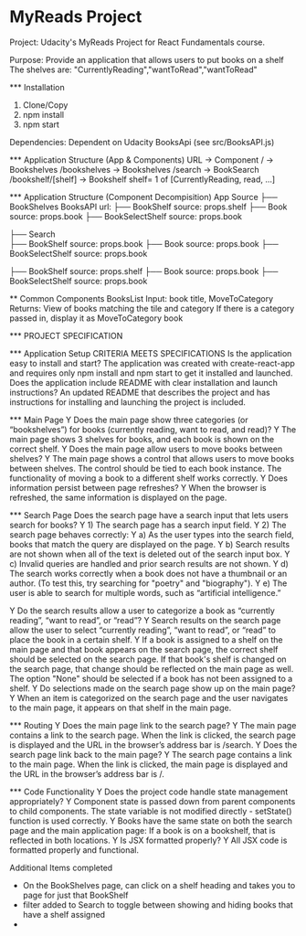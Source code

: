 # MyReads Project

Project: Udacity's MyReads Project for React Fundamentals course.

Purpose: Provide an application that allows users to put books on a shelf
  The shelves are: "CurrentlyReading","wantToRead","wantToRead"

*** Installation
1. Clone/Copy
2. npm install
3. npm start

Dependencies:
Dependent on Udacity BooksApi (see src/BooksAPI.js)

*** Application Structure (App & Components)
URL             ->    Component
/               ->  Bookshelves
/bookshelves    ->  Bookshelves
/search         ->  BookSearch
/bookshelf/[shelf]    ->  Bookshelf shelf= 1 of [CurrentlyReading, read, ...]


*** Application Structure (Component Decompisition)
App                 Source
├── BookShelves     BooksAPI url:
  ├── BookShelf     source: props.shelf
        ├──  Book     source: props.book
          ├──  BookSelectShelf     source: props.book

├── Search          
      ├──  BookShelf    source: props.book
        ├──  Book     source: props.book
          ├──  BookSelectShelf     source: props.book

├── BookShelf     source: props.shelf
      ├──  Book     source: props.book
        ├──  BookSelectShelf     source: props.book


  ** Common Components
      BooksList
        Input: book title, MoveToCategory
        Returns: View of books matching the tile and category
          If there is a category passed in, display it as
      MoveToCategory              book


*** PROJECT SPECIFICATION


*** Application Setup
CRITERIA MEETS SPECIFICATIONS
Is the application easy to install and start?
The application was created with create-react-app and requires only npm install and npm start to get it installed and launched.
Does the application include README with clear installation and launch instructions?
An updated README that describes the project and has instructions for installing and launching the project is included.


*** Main Page
Y Does the main page show three categories (or “bookshelves”) for books (currently reading, want to read, and read)?
Y The main page shows 3 shelves for books, and each book is shown on the correct shelf.
Y Does the main page allow users to move books between shelves?
Y The main page shows a control that allows users to move books between shelves. The control should be tied to each book instance. The functionality of moving a book to a different shelf works correctly.
Y Does information persist between page refreshes?
Y When the browser is refreshed, the same information is displayed on the page.


*** Search Page
Does the search page have a search input that lets users search for books?
Y 1) The search page has a search input field.
Y 2) The search page behaves correctly:
Y a) As the user types into the search field, books that match the query are displayed on the page.
Y b) Search results are not shown when all of the text is deleted out of the search input box.
Y c) Invalid queries are handled and prior search results are not shown.
Y d) The search works correctly when a book does not have a thumbnail or an author. (To test this, try searching for "poetry" and "biography").
Y e) The user is able to search for multiple words, such as “artificial intelligence.”

Y Do the search results allow a user to categorize a book as “currently reading”, “want to read”, or “read”?
Y Search results on the search page allow the user to select “currently reading”, “want to read”, or “read” to place the book in a certain shelf.
Y If a book is assigned to a shelf on the main page and that book appears on the search page, the correct shelf should be selected on the search page. If that book's shelf is changed on the search page, that change should be reflected on the main page as well. The option "None" should be selected if a book has not been assigned to a shelf.
Y Do selections made on the search page show up on the main page?
Y When an item is categorized on the search page and the user navigates to the main page, it appears on that shelf in the main page.


*** Routing
Y Does the main page link to the search page?
Y The main page contains a link to the search page. When the link is clicked, the search page is displayed and the URL in the browser’s address bar is /search.
Y Does the search page link back to the main page?
Y The search page contains a link to the main page. When the link is clicked, the main page is displayed and the URL in the browser’s address bar is /.


*** Code Functionality
Y Does the project code handle state management appropriately?
Y Component state is passed down from parent components to child components. The state variable is not modified directly - setState() function is used correctly.
Y Books have the same state on both the search page and the main application page: If a book is on a bookshelf, that is reflected in both locations.
Y Is JSX formatted properly?
Y All JSX code is formatted properly and functional.


Additional Items completed
- On the BookShelves page, can click on a shelf heading and takes you to page for just that BookShelf
- filter added to Search to toggle between showing and hiding books that have a shelf assigned
-
